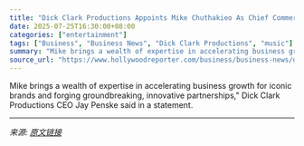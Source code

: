 ```yaml
---
title: "Dick Clark Productions Appoints Mike Chuthakieo As Chief Commercial Officer"
date: 2025-07-25T16:30:00+08:00
categories: ["entertainment"]
tags: ["Business", "Business News", "Dick Clark Productions", "music"]
summary: "Mike brings a wealth of expertise in accelerating business growth for iconic brands and forging groundbreaking, innovative partnerships,\" Dick Clark Productions CEO Jay Penske said in a statement."
source_url: "https://www.hollywoodreporter.com/business/business-news/dcp-names-mike-chuthakieo-chief-commercial-officer-1236329258/"
---
```


Mike brings a wealth of expertise in accelerating business growth for iconic brands and forging groundbreaking, innovative partnerships," Dick Clark Productions CEO Jay Penske said in a statement.

---

*来源: [原文链接](https://www.hollywoodreporter.com/business/business-news/dcp-names-mike-chuthakieo-chief-commercial-officer-1236329258/)*
